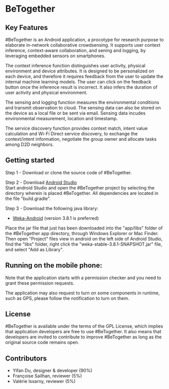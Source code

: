 # BeTogether
Key Features 
---------------------
#BeTogether is an Android application, a procotype for research purpose to elaborate in-network collaborative crowdsensing.
It supports user context inference, context-aware collaboration, and sening and logging, by leveraging embedded sensors on smartphones.

The context inference function distinguishes user activity, physical environment and device attributes.
It is designed to be personalized on each device, and therefore it requires feedback from the user to update the internal machine learning models.
The user can click on the feedback button once the inference result is incorrect.
It also infers the duration of user activity and physical environment.

The sensing and logging function measures the environmental conditions and transmit observation to cloud.
The sensing data can also be stored on the device as a local file or be sent via email.
Sensing data incudes environmental measurement, location and timestamp.

The service discovery function provides context match, intent value calculation and Wi-Fi Direct service discovery, to exchange the context/intent information, negotiate the group owner and allocate tasks among D2D neighbors.

Getting started 
------------------------
Step 1 - Download or clone the source code of #BeTogether.  
 
Step 2 - Download [Android Studio](https://developer.android.com/studio/)  
Start android Studio and open the #BeTogether project by selecting the directory wherein is placed #BeTogether. 
All dependencies are located in the file "build.gradle".

Step 3 - Download the following java library:
* [Weka-Android](https://github.com/Yifan-DU/Weka-Android/blob/master/dist/weka-stable-3.8.1-SNAPSHOT.jar) (version 
3.8.1 is preferred) 

Place the jar file that just has been downloaded into the "app/libs" folder of the #BeTogether app directory, through Windows Explorer or Mac Finder.
Then open "Project" files view in android on the left side of Android Studio, find the "libs" folder, right click the "weka-stable-3.8.1-SNAPSHOT.jar" file, and select "Add as Library".

Running on the mobile phone: 
------------------------------------------------
Note that the application starts with a permission checker and you need to grant these permission requests.

The application may also request to turn on some components in runtime, such as GPS, please follow the notification to turn on them.

License 
-------------
#BeTogether is available under the terms of the GPL License, which implies that application developers are free to use #BeTogether. 
It also means that developers are invited to contribute to improve #BeTogether as long as the original source code remains open.

Contributors
---------------------

* Yifan Du, designer & developer (90%)
* Françoise Sailhan, reviewer (5%)
* Valérie Issarny, reviewer (5%) 
